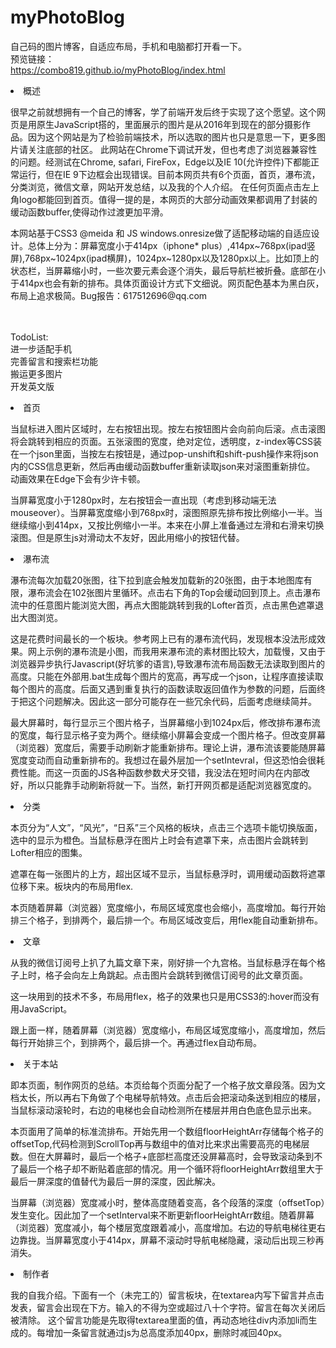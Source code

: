 # myPhotoBlog
自己码的图片博客，自适应布局，手机和电脑都打开看一下。
<br>预览链接：
<br>https://combo819.github.io/myPhotoBlog/index.html
<li>
                <span>
                    概述
                </span>
                <div>
                    <p> 很早之前就想拥有一个自己的博客，学了前端开发后终于实现了这个愿望。这个网页是用原生JavaScript搭的，里面展示的图片是从2016年到现在的部分摄影作品。因为这个网站是为了检验前端技术，所以选取的图片也只是意思一下，更多图片请关注底部的社区。
                        此网站在Chrome下调试开发，但也考虑了浏览器兼容性的问题。经测试在Chrome, safari, FireFox，Edge以及IE 10(允许控件)下都能正常运行，但在IE 9下边框会出现错误。目前本网页共有6个页面，首页，瀑布流，分类浏览，微信文章，网站开发总结，以及我的个人介绍。
                        在任何页面点击左上角logo都能回到首页。值得一提的是，本网页的大部分动画效果都调用了封装的缓动函数buffer,使得动作过渡更加平滑。
                    </p>
                    <p>
                        本网站基于CSS3 @meida 和 JS windows.onresize做了适配移动端的自适应设计。总体上分为：屏幕宽度小于414px（iphone* plus）,414px~768px(ipad竖屏),768px~1024px(ipad横屏)，1024px~1280px以及1280px以上。比如顶上的状态栏，当屏幕缩小时，一些次要元素会逐个消失，最后导航栏被折叠。底部在小于414px也会有新的排布。具体页面设计方式下文细说。网页配色基本为黑白灰，布局上追求极简。Bug报告：617512696@qq.com
                    </p>
                    <p><br><br>TodoList:<br>进一步适配手机<br>完善留言和搜索栏功能<br>搬运更多图片<br>开发英文版</p>
                </div>
            </li>
            <li>
                <span>
                    首页
                </span>
                <div>
                    <p>
                        当鼠标进入图片区域时，左右按钮出现。按左右按钮图片会向前向后滚。点击滚图将会跳转到相应的页面。五张滚图的宽度，绝对定位，透明度，z-index等CSS装在一个json里面，当按左右按钮是，通过pop-unshift和shift-push操作来将json内的CSS信息更新，然后再由缓动函数buffer重新读取json来对滚图重新排位。
                        动画效果在Edge下会有少许卡顿。
                    </p>
                    <p>
                        当屏幕宽度小于1280px时，左右按钮会一直出现（考虑到移动端无法mouseover）。当屏幕宽度缩小到768px时，滚图照原先排布按比例缩小一半。当继续缩小到414px，又按比例缩小一半。本来在小屏上准备通过左滑和右滑来切换滚图。但是原生js对滑动太不友好，因此用缩小的按钮代替。
                    </p>
                </div>
            </li>
            <li>
                <span>
                    瀑布流
                </span>
                <div>
                    <p>
                        瀑布流每次加载20张图，往下拉到底会触发加载新的20张图，由于本地图库有限，瀑布流会在102张图片里循环。点击右下角的Top会缓动回到顶上。点击瀑布流中的任意图片能浏览大图，再点大图能跳转到我的Lofter首页，点击黑色遮罩退出大图浏览。
                    </p>
                    <p>
                        这是花费时间最长的一个板块。参考网上已有的瀑布流代码，发现根本没法形成效果。网上示例的瀑布流是小图，而我用来瀑布流的素材图比较大，加载慢，又由于浏览器异步执行Javascript(好坑爹的语言),导致瀑布流布局函数无法读取到图片的高度。只能在外部用.bat生成每个图片的宽高，再写成一个json，让程序直接读取每个图片的高度。后面又遇到重复执行的函数读取返回值作为参数的问题，后面终于把这个问题解决。因此这一部分可能存在一些冗余代码，后面考虑继续简并。
                    </p>
                    <p>
                        最大屏幕时，每行显示三个图片格子，当屏幕缩小到1024px后，修改排布瀑布流的宽度，每行显示格子变为两个。继续缩小屏幕会变成一个图片格子。但改变屏幕（浏览器）宽度后，需要手动刷新才能重新排布。理论上讲，瀑布流该要能随屏幕宽度变动而自动重新排布的。我想过在最外层加一个setIntevral，但这恐怕会很耗费性能。而这一页面的JS各种函数参数犬牙交错，我没法在短时间内在内部改好，所以只能靠手动刷新将就一下。当然，新打开网页都是适配浏览器宽度的。
                    </p>
                </div>
            </li>
            <li>
                <span>
                    分类
                </span>
                <div>
                    <p>
                        本页分为“人文”，“风光”，“日系”三个风格的板块，点击三个选项卡能切换版面，选中的显示为橙色。当鼠标悬浮在图片上时会有遮罩下来，点击图片会跳转到Lofter相应的图集。
                    </p>
                    <p>
                        遮罩在每一张图片的上方，超出区域不显示，当鼠标悬浮时，调用缓动函数将遮罩位移下来。板块内的布局用flex.
                    </p>
                    <p>
                        本页随着屏幕（浏览器）宽度缩小，布局区域宽度也会缩小，高度增加。每行开始排三个格子，到排两个，最后排一个。布局区域改变后，用flex能自动重新排布。
                    </p>
                </div>
            </li>
            <li>
                <span>
                    文章
                </span>
                <div>
                    <p>
                        从我的微信订阅号上扒了九篇文章下来，刚好排一个九宫格。当鼠标悬浮在每个格子上时，格子会向左上角跳起。点击图片会跳转到微信订阅号的此文章页面。
                    </p>
                    <p>
                        这一块用到的技术不多，布局用flex，格子的效果也只是用CSS3的:hover而没有用JavaScript。
                    </p>
                    <p>
                        跟上面一样，随着屏幕（浏览器）宽度缩小，布局区域宽度缩小，高度增加，然后每行开始排三个，到排两个，最后排一个。再通过flex自动布局。
                    </p>
                </div>
            </li>
            <li>
                <span>
                    关于本站
                </span>
                <div>
                    <p>
                        即本页面，制作网页的总结。本页给每个页面分配了一个格子放文章段落。因为文档太长，所以再右下角做了个电梯导航特效。点击后会把滚动条送到相应的楼层，当鼠标滚动滚轮时，右边的电梯也会自动检测所在楼层并用白色底色显示出来。
                    </p>
                    <p>
                        本页面用了简单的标准流排布。开始先用一个数组floorHeightArr存储每个格子的offsetTop,代码检测到ScrollTop再与数组中的值对比来求出需要高亮的电梯层数。但在大屏幕时，最后一个格子+底部栏高度还没屏幕高时，会导致滚动条到不了最后一个格子却不断贴着底部的情况。用一个循环将floorHeightArr数组里大于最后一屏深度的值替代为最后一屏的深度，因此解决。
                    </p>
                    <p>
                        当屏幕（浏览器）宽度减小时，整体高度随着变高，各个段落的深度（offsetTop）发生变化。因此加了一个setInterval来不断更新floorHeightArr数组。随着屏幕（浏览器）宽度减小，每个楼层宽度跟着减小，高度增加。右边的导航电梯往更右边靠拢。当屏幕宽度小于414px，屏幕不滚动时导航电梯隐藏，滚动后出现三秒再消失。
                    </p>
                </div>
            </li>
            <li>
                <span>
                    制作者
                </span>
                <div>
                    <p>
                        我的自我介绍。下面有一个（未完工的）留言板块，在textarea内写下留言并点击发表，留言会出现在下方。输入的不得为空或超过八十个字符。留言在每次关闭后被清除。 这个留言功能是先取得textarea里面的值，再动态地往div内添加li而生成的。每增加一条留言就通过js为总高度添加40px，删除时减回40px。
                    </p>
                </div>
            </li>
